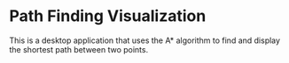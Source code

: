 # Path Finding Visualization
This is a desktop application that uses the A* algorithm to find and display the shortest path between two points.
